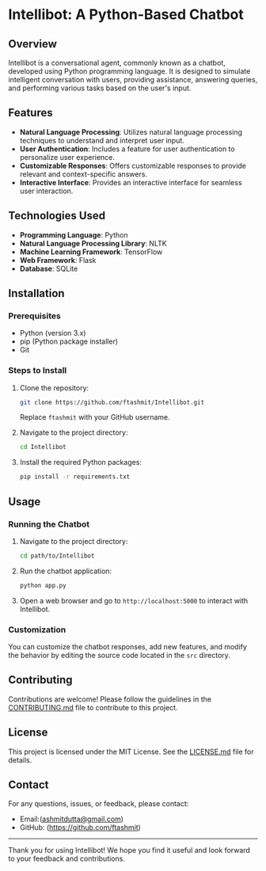 # Intellibot: A Python-Based Chatbot

## Overview

Intellibot is a conversational agent, commonly known as a chatbot, developed using Python programming language. It is designed to simulate intelligent conversation with users, providing assistance, answering queries, and performing various tasks based on the user's input.

## Features

- **Natural Language Processing**: Utilizes natural language processing techniques to understand and interpret user input.
- **User Authentication**: Includes a feature for user authentication to personalize user experience.
- **Customizable Responses**: Offers customizable responses to provide relevant and context-specific answers.
- **Interactive Interface**: Provides an interactive interface for seamless user interaction.

## Technologies Used

- **Programming Language**: Python
- **Natural Language Processing Library**: NLTK
- **Machine Learning Framework**: TensorFlow
- **Web Framework**: Flask
- **Database**: SQLite

## Installation

### Prerequisites

- Python (version 3.x)
- pip (Python package installer)
- Git

### Steps to Install

1. Clone the repository:
   ```bash
   git clone https://github.com/ftashmit/Intellibot.git
   ```
   Replace `ftashmit` with your GitHub username.

2. Navigate to the project directory:
   ```bash
   cd Intellibot
   ```

3. Install the required Python packages:
   ```bash
   pip install -r requirements.txt
   ```

## Usage

### Running the Chatbot

1. Navigate to the project directory:
   ```bash
   cd path/to/Intellibot
   ```

2. Run the chatbot application:
   ```bash
   python app.py
   ```

3. Open a web browser and go to `http://localhost:5000` to interact with Intellibot.

### Customization

You can customize the chatbot responses, add new features, and modify the behavior by editing the source code located in the `src` directory.

## Contributing

Contributions are welcome! Please follow the guidelines in the [CONTRIBUTING.md](CONTRIBUTING.md) file to contribute to this project.

## License

This project is licensed under the MIT License. See the [LICENSE.md](LICENSE.md) file for details.

## Contact

For any questions, issues, or feedback, please contact:

- Email:(ashmitdutta@gmail.com)
- GitHub: (https://github.com/ftashmit)

---

Thank you for using Intellibot! We hope you find it useful and look forward to your feedback and contributions.
